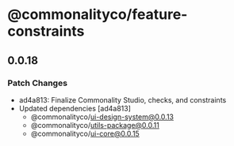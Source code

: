 # @commonalityco/feature-constraints

## 0.0.18

### Patch Changes

- ad4a813: Finalize Commonality Studio, checks, and constraints
- Updated dependencies [ad4a813]
  - @commonalityco/ui-design-system@0.0.13
  - @commonalityco/utils-package@0.0.11
  - @commonalityco/ui-core@0.0.15
